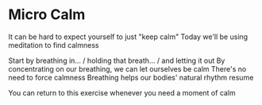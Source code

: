 # Micro Calm
It can be hard to expect yourself to just "keep calm"
Today we'll be using meditation to find calmness

Start by breathing in... / holding that breath... / and letting it out
By concentrating on our breathing, we can let ourselves be calm
There's no need to force calmness
Breathing helps our bodies' natural rhythm resume 

You can return to this exercise whenever you need a moment of calm 

[_meta:author]:- "HJ"
[_meta:tags]:- "relaxation,calm"
[_meta:size]:- "micro"
[_meta:date-added]:- "2023-06-08T00:00:00.000"